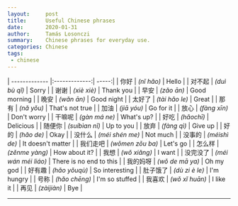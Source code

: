 ```yaml
---
layout:     post
title:      Useful Chinese phrases
date:       2020-01-31
author:     Tamás Losonczi
summary:    Chinese phrases for everyday use.
categories: Chinese
tags:
 - chinese
---
```


| ------------- |:-------------:| -----:|
| 你好      | _(nǐ hǎo)_      |   Hello |
| 对不起      | _(duì bù qǐ)_      |   Sorry |
| 谢谢      | _(xiè xiè)_      |   Thank you |
| 早安      | _(zǎo ān)_      |   Good morning |
| 晚安      | _(wǎn ān)_      |   Good night |
| 太好了      | _(tài hǎo le)_      |   Great |
| 那有      | _(nǎ yǒu)_      |   That's not true |
| 加油      | _(jiā yóu)_      |   Go for it |
| 放心      | _(fàng xīn)_      |   Don't worry |
| 干嘛呢      | _(gàn má ne)_      |   What's up? |
| 好吃      | _(hǎochī)_      |   Delicious |
| 随便你      | _(suíbìan nǐ)_      |   Up to you |
| 放弃      | _(fàng qì)_     |   Give up |
| 好的      | _(hǎo de)_     |   Okay |
| 没什么      | _(méi shén me)_     |   Not much |
| 没事的      | _(méishì de)_     |   It doesn't matter |
| 我们走吧      | _(wǒmen zǒu ba)_     |   Let's go |
| 怎么样      | _(zěnme yàng)_     |   How about it? |
| 我想      | _(wǒ xiǎng)_     |   I want |
| 没完没了      | _(méi wán méi liáo)_     |   There is no end to this |
| 我的妈呀      | _(wǒ de mā ya)_     |   Oh my god |
| 好有趣      | _(hǎo yǒuqù)_     |   So interesting |
| 肚子饿了      | _(dù zi è le)_     |   I'm hungry |
| 号称      | _(hǎo chēng)_     |   I'm so stuffed |
| 我喜欢      | _(wǒ xǐ huān)_     |   I like it |
| 再见      | _(zàijiàn)_     |   Bye |

---